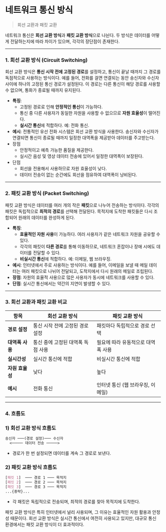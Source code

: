 # 네트워크 통신 방식 
> 회선 교환과 패킷 교환

네트워크 통신은 **회선 교환 방식**과 **패킷 교환 방식**으로 나뉜다. 두 방식은 데이터를 어떻게 전달하는지에 따라 차이가 있으며, 각각의 장단점이 존재한다.

---

### 1. **회선 교환 방식 (Circuit Switching)**

회선 교환 방식은 **통신 시작 전에 고정된 경로**를 설정하고, 통신이 끝날 때까지 그 경로를 독점적으로 사용하는 방식이다. 예를 들어, 전화를 걸면 연결되는 동안 송신자와 수신자 사이에 하나의 고정된 통신 경로가 설정된다. 이 경로는 다른 통신이 해당 경로를 사용할 수 없으며, 통화가 종료될 때까지 유지된다.

- **특징**:
    - 고정된 경로로 인해 **안정적인 통신**이 가능하다.
    - 통신 중 다른 사용자가 동일한 자원을 사용할 수 없으므로 **자원 효율성**이 떨어진다.
    - **실시간 통신**에 적합하다. 예: 전화 통신.
- **예시**: 전통적인 유선 전화 시스템은 회선 교환 방식을 사용한다. 송신자와 수신자가 연결되면 통신이 종료될 때까지 일정한 대역폭을 제공받아 데이터를 주고받는다.
- 장점
  - 안정적이고 예측 가능한 품질을 제공한다.
  - 실시간 음성 및 영상 데이터 전송에 있어서 일정한 대역폭이 보장된다.
- 단점
  - 회선을 전용해서 사용하므로 자원 효율성이 낮다.
  - 데이터 전송이 없는 순간에도 회선을 점유하여 대역폭이 낭비된다.
---

### 2. **패킷 교환 방식 (Packet Switching)**

패킷 교환 방식은 데이터를 여러 개의 작은 **패킷**으로 나누어 전송하는 방식이다. 각각의 패킷은 독립적으로 **최적의 경로**를 선택해 전달된다. 목적지에 도착한 패킷들은 다시 조합되어 원래의 데이터를 완성하게 된다.

- **특징**:
    - **효율적인 자원 사용**이 가능하다. 여러 사용자가 같은 네트워크 자원을 공유할 수 있다.
    - 각각의 패킷이 **다른 경로**를 통해 이동하므로, 네트워크 혼잡이나 장애 시에도 데이터를 전달할 수 있다.
    - **비실시간 통신**에 적합하다. 예: 이메일, 웹 브라우징.
- **예시**: 인터넷에서 주로 사용하는 방식이다. 예를 들어, 이메일을 보낼 때 메일 데이터는 여러 패킷으로 나뉘어 전달되고, 도착지에서 다시 원래의 메일로 조립된다.
- **장점**: 자원의 효율적 사용으로 많은 사용자가 동시에 네트워크를 사용할 수 있다.
- **단점**: 실시간 통신에서는 약간의 지연이 발생할 수 있다.

---

### 3. **회선 교환과 패킷 교환 비교**

| 항목 | 회선 교환 방식 | 패킷 교환 방식 |
| --- | --- | --- |
| **경로 설정** | 통신 시작 전에 고정된 경로 설정 | 패킷마다 독립적으로 경로 선택 |
| **대역폭 사용** | 통신 중에 고정된 대역폭 독점 사용 | 필요에 따라 유동적으로 대역폭 사용 |
| **실시간성** | 실시간 통신에 적합 | 비실시간 통신에 적합 |
| **자원 효율성** | 낮다 | 높다 |
| **예시** | 전화 통신 | 인터넷 통신 (웹 브라우징, 이메일) |

---

### 4. **흐름도**

### 1) **회선 교환 방식 흐름도**

```markdown
송신자 ───(경로 설정)─── 수신자
  <───── 데이터 전송 ─────>
```

- 경로가 한 번 설정되면 데이터를 계속 그 경로로 보낸다.

### 2) **패킷 교환 방식 흐름도**

```css
[패킷 1]  ─── 경로 1 ─── 목적지
[패킷 2]  ─── 경로 2 ─── 목적지
[패킷 3]  ─── 경로 3 ─── 목적지
...{중략}...

```

- 각 패킷은 독립적으로 전송되며, 최적의 경로를 찾아 목적지에 도착한다.

패킷 교환 방식은 특히 인터넷에서 널리 사용되며, 그 이유는 효율적인 자원 활용과 안정성 때문이다. 회선 교환 방식은 실시간 통신에서 여전히 사용되고 있지만, 대규모 통신 환경에서는 패킷 교환 방식이 더 효과적이다.